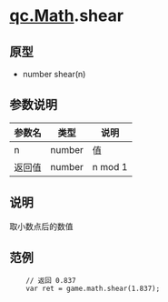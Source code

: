 # [qc.Math](README.md).shear

## 原型
* number shear(n)

## 参数说明
| 参数名 | 类型 | 说明 |
| ------------- | ------------- | -------------|
| n | number | 值 |
| 返回值 | number | n mod 1 |

## 说明
取小数点后的数值

## 范例
````
    // 返回 0.837
    var ret = game.math.shear(1.837);
````
